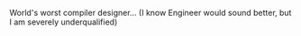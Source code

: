 World's worst compiler designer...
(I know Engineer would sound better, but I am severely underqualified)
